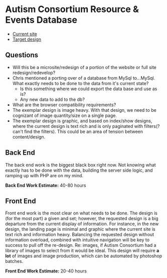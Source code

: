 # Autism Consortium Resource & Events Database

* [Current site](http://www.autismconsortium.org/resources-and-events/database)
* [Target design](https://www.1deg.org/)

## Questions
* Will this be a microsite/redesign of a portion of the website or full site redesign/redevelop?
* Chris mentioned a porting over of a database from MySql to…MySql. What exactly needs to be done to the data from it's current state?
  * Is this something where we could export the data base and use as is?
  * Any new data to add to the db?
* What are the browser compatibility requirements?
* The exemplar design is image heavy. With that design, we need to be cognizant of image quantity/size on a single page.
* The exemplar design is graphic, and based on index/show designs, where the current design is text rich and is only paginated with filters(? can't find the filters). This could be an area of tension between content/design.


## Back End
The back end work is the biggest black box right now. Not knowing what exactly has to be done with the data, building the server side logic, and ramping up with PHP are on my mind.

**Back End Work Estimate:** 40-80 hours

## Front End
Front end work is the most clear on what needs to be done. The design is (for the most part) a given and set; however, the requested design is a big departure from the current display of information. For instance, in the new design, the landing page is minimal and graphic where the current site is text rich and information heavy. Balancing the requested design without information overload, combined with intuitive navigation will be key to success to pull off the re-design. Re: images, if Autism Consortium had a library of images to select from it would be ideal. This design will require **a lot** of images and image production, which can be automated by photoshop batches.

**Front End Work Estimate:** 20-40 hours

